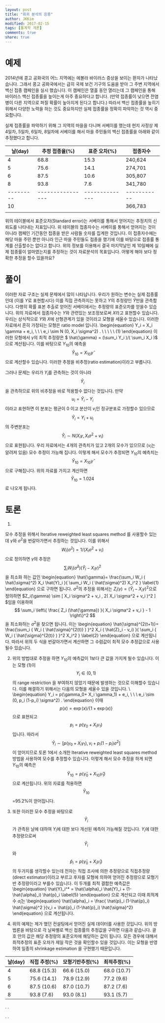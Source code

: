 ```yaml
---
layout: post 
title: "회귀 분석의 응용"
author: JKKim
modified: 2017-02-15
tags: [통계학 개론]
comments: true
share: true
---
```


# 예제 


2014년에 콩고 공화국의 어느 지역에는 에볼라 바이러스 증상을 보이는 환자가 나타났습니다. 그래서 콩고 공화국에서는 급히 국제 보건 기구의 도움을 받아 그 주변 지역에서 백신 접종 캠페인을 실시 했습니다. 이 캠페인은 열흘 동안 열리는데 그 캠페인을 통해 바이러스 백신 접종률을  높이는게 아주 중요하다고 합니다. (만약 접종률이 낮으면 전염병이 다른 지역으로 퍼질 확률이 높아지게 된다고 합니다.) 따라서 백신 접종률을 높히기 위해서 다양한 노력을 하는 것도 중요하지만 실제 접종률을 정확히 파악하는 것 역시 중요합니다. 

실제 접종률을 파악하기 위해 그 지역의 마을을 다니며 서베이를 했는데 현지 사정상 제 4일차, 5일차, 6일차, 8일차에 서베이를 해서 마을 주민들의 백신 접종률을 아래와 같이 추정했다고 합니다. 



| 날(day) | 추정 접종율(%) | 표준 오차(%) |  접종자수 | 
|---------|----------------|--------------|-----------|
|  4      |       68.8     |     15.3     |   240,624 |
|  5      |       75.6     |     14.1     |   274,701 |
|  6      |       87.5     |     10.6     |   305,807 |
|  8      |       93.8     |      7.6     |   341,780 |
|---------|----------------|--------------|-----------|
| 10      |                |              |   366,783 |
|  |  | | | 




위의 테이블에서 표준오차(Standard error)는 서베이를 통해서 얻어지는 추정치의 신뢰도를 나타내는 지표입니다. 위 테이블의 접종자수는 서베이를 통해서 얻어지는 것이 아니라 캠페인 기간동안 접종을 받은 사람들 숫자를 집계한 것입니다. 이 접종자수에는 해당 마을 주민 뿐만 아니라 인근 마을 주민들도 접종을 했기에 이를 바탕으로 접종률 통계를 산출할수는 없다고 합니다. 위의 정보를 이용해서 결국 마지막날인 제 10일째에 실제 접종률이 얼마였는지를 추정하는 것이 자료분석의 목표입니다. 어떻게 해야 보다 정확한 추정을 할수 있을까요? 



# 풀이 

이러한 자료 구조는 실제 문제에서 많이 나타납니다. 우리가 원하는 변수는 실제 접종률인데 (이를 $Y$로 표현합시다) 이를 직접 관측하지는 못하고 $Y$의 추정량인 $\hat{Y}$만을 관측합니다. 다행히 확률 표본 추출로 얻어진 서베이에서는 추정량의 표준오차를 얻을수 있습니다. 위의 자료에서 접종자수는 $Y$와 관련있는 보조정보로써 $X$라고 표현할수 있습니다. 우리는 상식적으로 $Y$와 $X$에 선형관계가 있을 것이라고 모형을 세울수 있습니다. 이러한 자료에서 흔히 가정되는 모형은 ratio model 입니다. 
\begin{equation}
Y_i = X_i \gamma + e_i, \   \   \  e_i \sim N (0, X_i \sigma^2) .        \ \ \  \  \ (1) 
\end{equation}
이러한 모형에서 $\gamma$의 최적 추정량은 
$ \hat{\gamma} = (\sum_i Y_i )/( \sum_i  X_i )$ 
으로 계산됩니다. 이를 바탕으로 $Y_{10}$의 예측을 
$$\hat{Y}_{10} = X_{10} \hat{\gamma}$$ 
으로 계산할수 있습니다. 이러한 추정을 비추정(ratio estimation)이라고 부릅니다. 

그러나 문제는 우리가 $Y_i$를 관측하는 것이 아니라 $$\hat{Y}_{i}$$을 관측하므로 위의 비추정을 바로 적용할수 없다는 것입니다. 만약 $$u_i = \hat{Y}_i - Y_i$$이라고 표현하면 이 분포는 평균이 $0$ 이고 분산이  $v_i$인 정규분포로 가정할수 있으므로 $$\hat{Y}_i=Y_i + u_i$$의 주변분포는 
$$ \hat{Y}_i  \sim N( X_i \gamma , X_i \sigma^2 + v_i )
 $$으로 표현됩니다. 
우리 자료에서는 4개의 관측치가 있고 2개의 모수가 있으므로 ($v_i$는 알려져 있음)  모수 추정이 가능해 집니다.  이렇게 해서 모수가 추정되면 $Y_{10}$의 예측치는 $$\hat{Y}_{10}=X_{10}\hat{\gamma}$$으로 구해집니다. 위의 자료를 가지고 계산하면 $$\hat{Y}_{10}=1.024$$로 나오게 됩니다.


# 토론 

1. 
모수 추정을 위해서 Iterative reweighted least squares method 를 사용할수 있는데 $\gamma$와 $\sigma^2$을 번갈아가면서 추정하는 것입니다. 이를 위해서 $$W_i (\sigma^2)=1/( X_i \sigma^2 + v_i )$$으로 정의하면 $\gamma$의 추정은 
$$ \sum_i W_i ( \hat{\sigma}^2 )  ( \hat{Y}_i - X_i \gamma)^2 $$
을 최소화 하는 값인 
\begin{equation}
 \hat{\gamma}= \frac{\sum_i W_i ( \hat{\sigma}^2) X_i \hat{Y}_i  }{ \sum_i W_i ( \hat{\sigma}^2) X_i^2 } 
 \label{1} 
\end{equation}
으로 구하면 됩니다. $\sigma^2$의 추정을 위해서는 $Z_i (\gamma)= (\hat{Y}_i - X_i \gamma)^2$으로 정의하면  $Z_i(\gamma) \sim [  X_i \sigma^2 + v_i , 2(  X_i \sigma^2 + v_i )^2 ]  $임을 이용하여 
$$ \sum_i  \left\{    \frac{ Z_i (\hat{\gamma}) }{ X_i \sigma^2 + v_i  } - 1 
  \right\}^2  
$$ 
을 최소화하는 $\sigma^2$을 찾으면 됩니다. 이는 
\begin{equation}
 \hat{\sigma}^{2(t+1)}= \frac{\sum_i \{ W_i ( \hat{\sigma}^{2(t)}  ) \}^2  X_i ( \hat{Z}_i - v_i)  }{ \sum_i  \{ W_i ( \hat{\sigma}^{2(t)}  ) \}^2 X_i^2   } 
\label{2}
\end{equation}
으로 계산됩니다. 따라서 위의 두 식을 번갈아가면서 계산하면  그 수렴값이 최적 모수 추정값으로 사용될수 있습니다. 



2. 위의 방법대로 추정을 하면 ${Y}_{10}$의 예측값이 1보다 큰 값을 가지게 될수 있습니다. 이는 모형 (1)이 $$Y_i \in (0,1)$$의 range restriction 을 부여하지 않았기 때문에 발생하는 것으로 이해할수 있습니다. 이를 해결하기 위해서는 다음의 모형을 세울수 있을 것입니다. 
\\
\begin{equation}
 Y_i = p(\gamma_0+ X_i \gamma_1) + e_i, \   \   \  e_i \sim  (0, p_i (1-p_i) \sigma^2) . 
\end{equation}
이때 
$$ p(x)=  \exp(x)/\{1+ \exp(x)\} 
$$
으로 표현되고 $$p_i = p(\gamma_0 + X_i \gamma_1)$$입니다.  따라서 
$$ \hat{Y}_i \sim \left[  p(\gamma_0 + X_i \gamma_1) , v_i + p_i (1-p_i) \sigma^2 \right] 
$$
이 얻어지므로 토론 1에서 소개한 Iterative reweighted least squares method  방법을 사용하여 모수를 추정할수 있습니다. 이렇게 해서 모수 추정을 하게 되면 $Y_{10}$의  예측은 $$\hat{Y}_{10} = p(\hat{\gamma}_0 + X_{10} \hat{\gamma}_1)$$으로 계산됩니다. 
위의 자료를 적용하면 $$\hat{Y}_{10}$$=95.2%이 얻어집니다. 



3. 또한 이러한 모수 추정을 바탕으로 $$\hat{Y}_i$$가 관측된 날에 대하여 $Y_i$에 대한 보다 개선된 예측이 가능해질 것입니다. $Y_i$에 대한 추정량으로써 $$\hat{Y}_i$$와 $$\hat{p}_i = p(\hat{\gamma}_0 + X_{i} \hat{\gamma}_1)$$의 두가지를 생각할수 있는데 전자는 직접 조사에 의한 추정량으로 직접추정량(direct estimator)이라고 부르고 후자를 모형에 의하여 얻어진 추정량으로 모형기반 추정량이라고 부를수 있습니다. 이 두개를 최적 결합한 예측값은 
\begin{equation}
 \hat{Y}_i^*  = \hat{\alpha}_i \hat{Y}_i + (1- \hat{\alpha}_i)  \hat{p}_i
 \label{5}
 \end{equation}
으로 계산되고  이때 최적계수 $\hat{\alpha}_i$는 
\begin{equation}
 \hat{\alpha}_i = \frac{ \hat{p}_i (1-\hat{p}_i) \hat{\sigma}^2 }{v_i +   \hat{p}_i (1-\hat{p}_i) \hat{\sigma}^2} 
 \end{equation}
으로 계산됩니다.  


4. 위의 예제는 제가 했던 컨설팅에서 얻어진 실제 데이터를 사용한 것입니다. 위의 방법론을  바탕으로 각 날짜별로 백신 접종률의 추정값을 구하면 다음과 같습니다. 괄호 안의 값은 해당 추정량의 표준오차에 해당하는 값이 됩니다. 모든 경우에 대해서 최적추정의 표준 오차가 제일 작은 것을 확인할수 있을 것입니다. 이는 모형을 반영하여 일종의 shrinkage estimation 을 구현했기 때문입니다. 

| 날(day) |  직접 추정(%) |  모형기반추정(%) |  최적추정(%) | 
|---------|----------------|--------------|-----------|
|  4      |       68.8 (15.3) |     66.6 (15.0) |  68.0 (10.7)   |
|  5      |       75.6 (14.1) |     78.9 (12.9) | 77.2 (9.6)    |
|  6      |       87.5 (10.6) |     87.0 (10.7) |    87.2 (7.6)   |
|  8      |       93.8  (7.6) |      93.0 (8.1) |    93.1 (5.7) |


.
.





.
.







